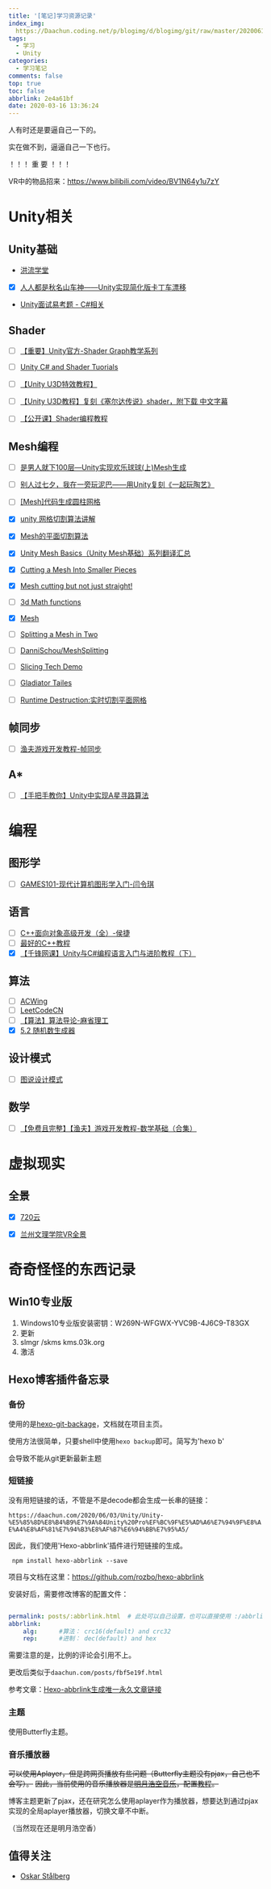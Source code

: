 ```yaml
---
title: '[笔记]学习资源记录'
index_img: 
  https://Daachun.coding.net/p/blogimg/d/blogimg/git/raw/master/20200610210517.png
tags:
  - 学习
  - Unity
categories:
  - 学习笔记
comments: false
top: true
toc: false
abbrlink: 2e4a61bf
date: 2020-03-16 13:36:24
---
```


人有时还是要逼自己一下的。

实在做不到，逼逼自己一下也行。 ​​​​

<!--- more --->


！！！ 重 要 ！！！

VR中的物品招来：https://www.bilibili.com/video/BV1N64y1u7zY


# Unity相关

## Unity基础

- [洪流学堂](https://edu.hongliu.cc/index)
- [x] [人人都是秋名山车神——Unity实现简化版卡丁车漂移](https://zhuanlan.zhihu.com/p/95013367)
- [Unity面试易考题 - C#相关](https://www.bilibili.com/read/cv4795696)

## Shader

- [ ] [【重要】Unity官方-Shader Graph教学系列](https://space.bilibili.com/386224375/channel/detail?cid=84549)
- [ ] [Unity C# and Shader Tuorials](https://catlikecoding.com/unity/tutorials/)
- [ ] [【Unity U3D特效教程】](https://www.bilibili.com/video/av70029953)
- [ ] [【Unity U3D教程】复刻《塞尔达传说》shader，附下载 中文字幕](https://www.bilibili.com/video/av69133855)
- [ ] [【公开课】Shader编程教程](https://www.bilibili.com/video/av41316597)


## Mesh编程

- [ ] [是男人就下100层—Unity实现欢乐球球(上)Mesh生成](https://zhuanlan.zhihu.com/p/38546161)
- [ ] [别人过七夕，我在一旁玩泥巴——用Unity复刻《一起玩陶艺》](https://zhuanlan.zhihu.com/p/41564307)
- [ ] [[Mesh]代码生成圆柱网格](https://blog.csdn.net/carefreeq/article/details/51555376)
- [x] [unity 网格切割算法讲解](https://blog.csdn.net/u012565990/article/details/51817439)
- [x] [Mesh的平面切割算法](https://blog.csdn.net/xoyojank/article/details/54030418)
- [x] [Unity Mesh Basics（Unity Mesh基础）系列翻译汇总](https://zhuanlan.zhihu.com/p/96084686)
- [x] [Cutting a Mesh Into Smaller Pieces](https://answers.unity.com/questions/450272/cutting-a-mesh-into-smaller-pieces.html)
- [x] [Mesh cutting but not just straight!](https://forum.unity.com/threads/mesh-cutting-but-not-just-straight.759674/)
- [ ] [3d Math functions](http://wiki.unity3d.com/index.php/3d_Math_functions?_ga=2.152795505.931179715.1584756046-248805994.1579318433)
- [x] [Mesh](https://docs.unity3d.com/ScriptReference/Mesh.html)
- [ ] [Splitting a Mesh in Two](https://forum.unity.com/threads/splitting-a-mesh-in-two.452057/)
- [ ] [DanniSchou/MeshSplitting](https://github.com/DanniSchou/MeshSplitting)
- [ ] [Slicing Tech Demo](http://danni.foxesgames.com/2011/10/02/slicing-tech-demo/#.XnXwEXPiuUk)
- [ ] [Gladiator Tailes](http://danni.foxesgames.com/projects/personal/gladiator-tailes/#.XnXwEXPiuUk)
- [ ] [Runtime Destruction:实时切割平面网格](https://zhuanlan.zhihu.com/p/50638544)


## 帧同步

- [ ] [渔夫游戏开发教程-帧同步](https://space.bilibili.com/308864667/channel/detail?cid=86562)

## A*

- [ ] [【手把手教你】Unity中实现A星寻路算法](https://www.bilibili.com/video/av91393509)

# 编程

## 图形学

- [ ] [GAMES101-现代计算机图形学入门-闫令琪](https://www.bilibili.com/video/av90798049)

## 语言

- [ ] [C++面向对象高级开发（全）-侯捷](https://www.bilibili.com/video/av48240648)
- [ ] [最好的C++教程](https://www.bilibili.com/video/av68697716)
- [x] [【千锋网课】Unity与C#编程语言入门与进阶教程（下）](https://www.bilibili.com/video/av23857692)

## 算法

- [ ] [ACWing](https://www.acwing.com/about/)
- [ ] [LeetCodeCN](https://leetcode-cn.com/)
- [ ] [【算法】算法导论-麻省理工](https://www.bilibili.com/video/av48922404)
- [x] [5.2 随机数生成器](https://next.xuetangx.com/learn/THU1208991002407/THU1208991002407/3973165/video/4067751)
## 设计模式

- [ ] [图说设计模式](https://design-patterns.readthedocs.io/zh_CN/latest/read_uml.html)

## 数学

- [ ] [【免费且完整】【渔夫】游戏开发教程-数学基础（合集）](https://www.bilibili.com/video/av67829097)


# 虚拟现实

## 全景

- [x] [720云](https://720yun.com/)
- [x] [兰州文理学院VR全景](https://720yun.com/t/2bd2ejb8mls?scene_id=766811)


# 奇奇怪怪的东西记录

## Win10专业版

1. Windows10专业版安装密钥：W269N-WFGWX-YVC9B-4J6C9-T83GX
2. 更新
3. slmgr /skms kms.03k.org
4. 激活

## Hexo博客插件备忘录

### 备份

使用的是[hexo-git-backage](https://github.com/coneycode/hexo-git-backup)，文档就在项目主页。

使用方法很简单，只要shell中使用`hexo backup`即可。简写为'hexo b'

会导致不能从git更新最新主题

### 短链接

没有用短链接的话，不管是不是decode都会生成一长串的链接：

`https://daachun.com/2020/06/03/Unity/Unity-%E5%85%8D%E8%B4%B9%E7%9A%84Unity%20Pro%EF%BC%9F%E5%AD%A6%E7%94%9F%E8%AE%A4%E8%AF%81%E7%94%B3%E8%AF%B7%E6%94%BB%E7%95%A5/`

因此，我们使用'Hexo-abbrlink'插件进行短链接的生成。

``` shell
 npm install hexo-abbrlink --save
```

项目与文档在这里：https://github.com/rozbo/hexo-abbrlink

安装好后，需要修改博客的配置文件：

``` yml

permalink: posts/:abbrlink.html  # 此处可以自己设置，也可以直接使用 :/abbrlink
abbrlink:
    alg:      #算法： crc16(default) and crc32
    rep:      #进制： dec(default) and hex

```

需要注意的是，比例的评论会引用不上。

更改后类似于`daachun.com/posts/fbf5e19f.html`

参考文章：[Hexo-abbrlink生成唯一永久文章链接](https://www.jianshu.com/p/c7de2ae59975)

### 主题

使用Butterfly主题。

### 音乐播放器

<del>可以使用Aplayer，但是跨网页播放有些问题（Butterfly主题没有pjax，自己也不会写）。</del>
<del>因此，当前使用的音乐播放器是[明月浩空音乐](https://player.lmih.cn/)，配置[教程](https://xingjiahui.top/52527.html)。</del>

博客主题更新了pjax，还在研究怎么使用aplayer作为播放器，想要达到通过pjax实现的全局aplayer播放器，切换文章不中断。

（当然现在还是明月浩空香）

## 值得关注

- [Oskar Stålberg](https://twitter.com/OskSta)
